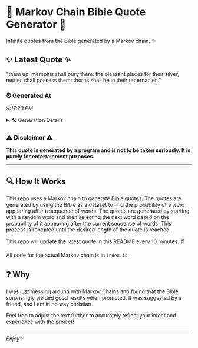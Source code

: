 # 📖 Markov Chain Bible Quote Generator 📖

Infinite quotes from the Bible generated by a Markov chain. ✨

## ✨ Latest Quote ✨
"them up, memphis shall bury them: the pleasant places for their silver, nettles shall possess them: thorns shall be in their tabernacles."

### ⏰ Generated At
*9:17:23 PM*

<details>
    <summary>🛠️ Generation Details</summary>
    <p>
        <strong>🌱 Seed:</strong> them<br>
        <strong>🔄 Iterations:</strong> 21<br>
        <strong>📜 Context History:</strong><br>[ them ]: up,<br>[ them, up, ]: memphis<br>[ them, up,, memphis ]: shall<br>[ them, up,, memphis, shall ]: bury<br>[ them, up,, memphis, shall, bury ]: them:<br>[ them, up,, memphis, shall, bury, them: ]: the<br>[ up,, memphis, shall, bury, them:, the ]: pleasant<br>[ memphis, shall, bury, them:, the, pleasant ]: places<br>[ shall, bury, them:, the, pleasant, places ]: for<br>[ bury, them:, the, pleasant, places, for ]: their<br>[ them:, the, pleasant, places, for, their ]: silver,<br>[ the, pleasant, places, for, their, silver, ]: nettles<br>[ pleasant, places, for, their, silver,, nettles ]: shall<br>[ places, for, their, silver,, nettles, shall ]: possess<br>[ for, their, silver,, nettles, shall, possess ]: them:<br>[ their, silver,, nettles, shall, possess, them: ]: thorns<br>[ silver,, nettles, shall, possess, them:, thorns ]: shall<br>[ nettles, shall, possess, them:, thorns, shall ]: be<br>[ shall, possess, them:, thorns, shall, be ]: in<br>[ possess, them:, thorns, shall, be, in ]: their<br>[ them:, thorns, shall, be, in, their ]: tabernacles.<br>
    </p>
</details>

### ⚠️ Disclaimer ⚠️
**This quote is generated by a program and is not to be taken seriously. It is purely for entertainment purposes.**

---

## 🔍 How It Works

This repo uses a Markov chain to generate Bible quotes. The quotes are generated by using the Bible as a dataset to find the probability of a word appearing after a sequence of words. The quotes are generated by starting with a random word and then selecting the next word based on the probability of it appearing after the current sequence of words. This process is repeated until the desired length of the quote is reached.

This repo will update the latest quote in this README every 10 minutes. ⏳

All code for the actual Markov chain is in `index.ts`.

## ❓ Why

I was just messing around with Markov Chains and found that the Bible surprisingly yielded good results when prompted. 
It was suggested by a friend, and I am in no way christian.

Feel free to adjust the text further to accurately reflect your intent and experience with the project!

---

*Enjoy*✨
